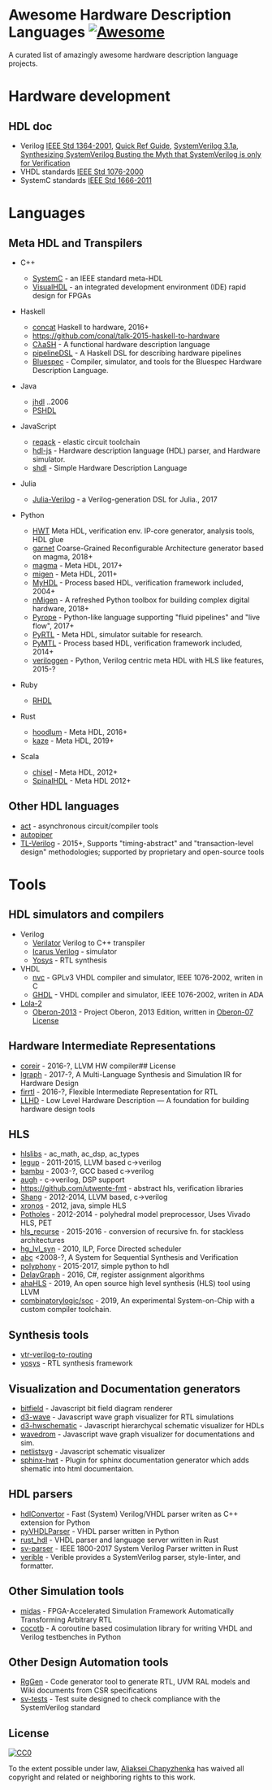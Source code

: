 # Awesome Hardware Description Languages [![Awesome](https://cdn.rawgit.com/sindresorhus/awesome/d7305f38d29fed78fa85652e3a63e154dd8e8829/media/badge.svg)](https://github.com/sindresorhus/awesome)

A curated list of amazingly awesome hardware description language projects.


# Hardware development

## HDL doc

* Verilog [IEEE Std 1364-2001](https://inst.eecs.berkeley.edu/~cs150/fa06/Labs/verilog-ieee.pdf), [Quick Ref Guide](http://sutherland-hdl.com/pdfs/verilog_2001_ref_guide.pdf), [SystemVerilog 3.1a](http://www.ece.uah.edu/~gaede/cpe526/SystemVerilog_3.1a.pdf), [Synthesizing SystemVerilog Busting the Myth that SystemVerilog is only for Verification](http://sutherland-hdl.com/papers/2013-SNUG-SV_Synthesizable-SystemVerilog_paper.pdf)
* VHDL standards [IEEE Std 1076-2000](http://edg.uchicago.edu/~tang/VHDLref.pdf)
* SystemC standards [IEEE Std 1666-2011](http://paginas.fe.up.pt/~ee07166/lib/exe/fetch.php?media=1666-2011.pdf)

# Languages


## Meta HDL and Transpilers

* C++
   - [SystemC](https://www.doulos.com/knowhow/systemc/) - an IEEE standard meta-HDL
   - [VisualHDL](http://sysprogs.com/legacy/visualhdl/) - an integrated development environment (IDE) rapid design for FPGAs

* Haskell
   - [concat](https://github.com/conal/concat) Haskell to hardware, 2016+
   - https://github.com/conal/talk-2015-haskell-to-hardware
   - [CλaSH](https://github.com/clash-lang/clash-compiler) - A functional hardware description language
   - [pipelineDSL](https://github.com/p12nGH/pipelineDSL) - A Haskell DSL for describing hardware pipelines
   - [Bluespec](https://github.com/B-Lang-org/bsc) - Compiler, simulator, and tools for the Bluespec Hardware Description Language.

* Java
   - [jhdl](http://www.jhdl.org/) ..2006
   - [PSHDL](http://pshdl.org/)

* JavaScript
   - [reqack](https://github.com/drom/reqack) -  elastic circuit toolchain
   - [hdl-js](https://github.com/DmitrySoshnikov/hdl-js) - Hardware description language (HDL) parser, and Hardware simulator.
   - [shdl](https://github.com/jcbuisson/shdl) - Simple Hardware Description Language

* Julia
   - [Julia-Verilog](https://github.com/interplanetary-robot/Verilog.jl) - a Verilog-generation DSL for Julia., 2017

* Python
  - [HWT](https://github.com/Nic30/hwt) Meta HDL, verification env. IP-core generator, analysis tools, HDL glue
  - [garnet](https://github.com/StanfordAHA/garnet) Coarse-Grained Reconfigurable Architecture generator based on magma, 2018+
  - [magma](https://github.com/phanrahan/magma/) - Meta HDL, 2017+
  - [migen](https://github.com/m-labs/migen) - Meta HDL, 2011+
  - [MyHDL](https://github.com/myhdl/myhdl) - Process based HDL, verification framework included, 2004+
  - [nMigen](https://github.com/nmigen/nmigen/) - A refreshed Python toolbox for building complex digital hardware, 2018+
  - [Pyrope](https://masc.soe.ucsc.edu/pyrope.html) - Python-like language supporting "fluid pipelines" and "live flow", 2017+
  - [PyRTL](https://github.com/UCSBarchlab/PyRTL) - Meta HDL, simulator suitable for research.
  - [PyMTL](https://github.com/cornell-brg/pymtl) - Process based HDL, verification framework included, 2014+
  - [veriloggen](https://github.com/PyHDI/veriloggen) - Python, Verilog centric meta HDL with HLS like features, 2015-?

* Ruby
   - [RHDL](https://github.com/philtomson/RHDL)

* Rust
   - [hoodlum](https://github.com/tcr/hoodlum) - Meta HDL, 2016+
   - [kaze](https://github.com/yupferris/kaze) - Meta HDL, 2019+

* Scala
   - [chisel](https://github.com/freechipsproject/chisel3) - Meta HDL, 2012+
   - [SpinalHDL](https://github.com/SpinalHDL/SpinalHDL) - Meta HDL 2012+


## Other HDL languages

* [act](https://github.com/asyncvlsi/act) - asynchronous circuit/compiler tools
* [autopiper](https://github.com/google/autopiper)
* [TL-Verilog](https://makerchip.com) - 2015+, Supports "timing-abstract" and "transaction-level design" methodologies; supported by proprietary and open-source tools

# Tools

## HDL simulators and compilers

   * Verilog
      - [Verilator](https://www.veripool.org/wiki/verilator) Verilog to C++ transpiler
      - [Icarus Verilog](http://iverilog.icarus.com/) - simulator
      - [Yosys](http://www.clifford.at/yosys/) - RTL synthesis
   * VHDL
      * [nvc](https://github.com/nickg/nvc) - GPLv3 VHDL compiler and simulator, IEEE 1076-2002, writen in C
      * [GHDL](https://github.com/ghdl/ghdl) - VHDL compiler and simulator, IEEE 1076-2002, writen in ADA
   * [Lola-2](https://inf.ethz.ch/personal/wirth/Lola/Lola2.pdf)
      - [Oberon-2013](https://inf.ethz.ch/personal/wirth/Lola/) - Project Oberon, 2013 Edition, written in [Oberon-07](http://www-oldurls.inf.ethz.ch/personal/wirth/Oberon/) [License](https://inf.ethz.ch/personal/wirth/ProjectOberon/license.txt)


## Hardware Intermediate Representations

* [coreir](https://github.com/rdaly525/coreir) - 2016-?, LLVM HW compiler## License
* [lgraph](https://github.com/masc-ucsc/lgraph) - 2017-?, A Multi-Language Synthesis and Simulation IR for Hardware Design
* [firrtl](https://github.com/freechipsproject/firrtl) - 2016-?, Flexible Intermediate Representation for RTL
* [LLHD](https://github.com/fabianschuiki/llhd) - Low Level Hardware Description — A foundation for building hardware design tools

## HLS

* [hlslibs](https://github.com/hlslibs) - ac_math, ac_dsp, ac_types
* [legup](http://legup.eecg.utoronto.ca/) - 2011-2015, LLVM based c->verilog
* [bambu](http://panda.dei.polimi.it/?page_id=31) - 2003-?, GCC based c->verilog
* [augh](http://tima.imag.fr/sls/research-projects/augh/) - c->verilog, DSP support
* https://github.com/utwente-fmt - abstract hls, verification libraries
* [Shang](https://github.com/etherzhhb/Shang) - 2012-2014, LLVM based, c->verilog
* [xronos](https://github.com/endrix/xronos) - 2012, java, simple HLS
* [Potholes](https://github.com/SamuelBayliss/Potholes) - 2012-2014 - polyhedral model preprocessor, Uses Vivado HLS, PET
* [hls_recurse](https://github.com/m8pple/hls_recurse) - 2015-2016 - conversion of recursive fn. for stackless architectures
* [hg_lvl_syn](https://github.com/funningboy/hg_lvl_syn) - 2010, ILP, Force Directed scheduler
* [abc](https://people.eecs.berkeley.edu/~alanmi/abc/) <2008-?, A System for Sequential Synthesis and Verification
* [polyphony](https://github.com/ktok07b6/polyphony) - 2015-2017, simple python to hdl
* [DelayGraph](https://github.com/ni/DelayGraph) - 2016, C#, register assignment algorithms
* [ahaHLS](https://github.com/dillonhuff/ahaHLS) - 2019, An open source high level synthesis (HLS) tool using LLVM
* [combinatorylogic/soc](https://github.com/combinatorylogic/soc) - 2019, An experimental System-on-Chip with a custom compiler toolchain.

## Synthesis tools

* [vtr-verilog-to-routing](https://github.com/verilog-to-routing/vtr-verilog-to-routing)
* [yosys](https://github.com/YosysHQ/yosys) - RTL synthesis framework


## Visualization and Documentation generators

* [bitfield](https://github.com/drom/bitfield) - Javascript bit field diagram renderer
* [d3-wave](https://github.com/Nic30/d3-wave) - Javascript wave graph visualizer for RTL simulations
* [d3-hwschematic](https://github.com/Nic30/d3-hwschematic) - Javascript hierarchycal schematic visualizer for HDLs
* [wavedrom](https://github.com/drom/wavedrom) - Javascript wave graph visualizer for documentations and sim.
* [netlistsvg](https://github.com/nturley/netlistsvg) - Javascript schematic visualizer
* [sphinx-hwt](https://github.com/Nic30/sphinx-hwt) - Plugin for sphinx documentation generator which adds shematic into html documentaion.


## HDL parsers

* [hdlConvertor](https://github.com/Nic30/hdlConvertor) - Fast (System) Verilog/VHDL parser writen as C++ extension for Python
* [pyVHDLParser](https://github.com/Paebbels/pyVHDLParser) - VHDL parser written in Python
* [rust_hdl](https://github.com/kraigher/rust_hdl) - VHDL parser and language server written in Rust
* [sv-parser](https://github.com/dalance/sv-parser) -  IEEE 1800-2017 System Verilog Parser written in Rust
* [verible](https://google.github.io/verible) - Verible provides a SystemVerilog parser, style-linter, and formatter.

## Other Simulation tools

* [midas](https://github.com/ucb-bar/midas) - FPGA-Accelerated Simulation Framework Automatically Transforming Arbitrary RTL
* [cocotb](https://github.com/potentialventures/cocotb) - A coroutine based cosimulation library for writing VHDL and Verilog testbenches in Python

## Other Design Automation tools

* [RgGen](https://github.com/rggen/rggen) - Code generator tool to generate RTL, UVM RAL models and Wiki documents from CSR specifications
* [sv-tests](https://symbiflow.github.io/sv-tests) - Test suite designed to check compliance with the SystemVerilog standard

## License

[![CC0](http://mirrors.creativecommons.org/presskit/buttons/88x31/svg/cc-zero.svg)](https://creativecommons.org/publicdomain/zero/1.0/)

To the extent possible under law, [Aliaksei Chapyzhenka](http://drom.io) has waived all copyright and related or neighboring rights to this work.
